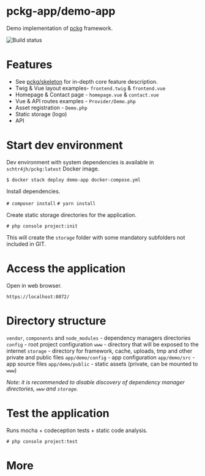 # pckg-app/demo-app

Demo implementation of [pckg](https://github.com/pckg) framework.

![Build status](https://github.com/pckg-app/demo-app/workflows/Demo%20App%20CI/badge.svg)

# Features

- See [pckg/skeleton](https://github.com/pckg/skeleton) for in-depth core feature description.
- Twig & Vue layout examples- `frontend.twig` & `frontend.vue`
- Homepage & Contact page - `homepage.vue` & `contact.vue`
- Vue & API routes examples - `Provider/Demo.php`
- Asset registration - `Demo.php`
- Static storage (logo)
- API

# Start dev environment

Dev environment with system dependencies is available in `schtr4jh/pckg:latest` Docker image.

```
$ docker stack deploy demo-app docker-compose.yml
```

Install dependencies.

`# composer install`
`# yarn install`

Create static storage directories for the application.

`# php console project:init`

This will create the `storage` folder with some mandatory subfolders not included in GIT.

# Access the application

Open in web browser.

`https://localhost:8072/`

# Directory structure

`vendor`, `components` and `node_modules` - dependency managers directories
`config` - root project configuration
`www` - directory that will be exposed to the internet
`storage` - directory for framework, cache, uploads, tmp and other private and public files
`app/demo/config` - app configuration
`app/demo/src` - app source files
`app/demo/public` - static assets (private, can be mounted to `www`)

_Note: it is recommended to disable discovery of dependency manager directories, `www` and `storage`._

# Test the application

Runs mocha + codeception tests + static code analysis.

`# php console project:test`

# More
